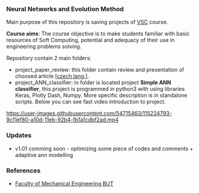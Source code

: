 ### Neural Networks and Evolution Method
Main purpose of this repository is saving projects of [VSC](https://www.fme.vutbr.cz/en/studenti/predmety/215503) course.

**Course aims**: The course objective is to make students familiar with basic resources of Soft Computing, potential and adequacy of their use in engineering problems solving.

Repository contain 2 main folders:  
* project_paper_review: this folder contain review and presentation of choosed article [[czech lang.]](https://en.wikipedia.org/wiki/Czech_language).
* project_ANN_classifier: in folder is located project **Simple ANN classifier**, this project is programmed in python3 with using libraries Keras, Plotly Dash, Numpy. More specific description is in standalone scripts. Below you can see fast video introduction to project.

https://user-images.githubusercontent.com/54715463/115224793-9c11ef80-a10d-11eb-92b4-fb1a1cdbf2ad.mp4

### Updates
* v1.01 comming soon - optimizing some piece of codes and comments + adaptive ann modelling  

### References
* [Faculty of Mechanical Engineering BUT](https://www.fme.vutbr.cz/en)
